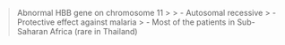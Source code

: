 > Abnormal HBB gene on chromosome 11
        > 
        > - Autosomal recessive
        > - Protective effect against malaria
        > - Most of the patients in Sub-Saharan Africa (rare in Thailand)